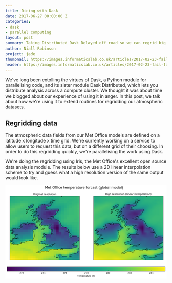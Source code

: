```yaml
---
title: Dicing with Dask
date: 2017-06-27 00:00:00 Z
categories:
- dask
- parallel computing
layout: post
summary: Taking Distributed Dask Delayed off road so we can regrid big data
author: Niall Robinson
project: jade
thumbnail: https://images.informaticslab.co.uk/articles/2017-02-23-fail-fast-with-cloud/static-conn4.gif
header: https://images.informaticslab.co.uk/articles/2017-02-23-fail-fast-with-cloud/dna.jpg
---
```


We've long been extolling the virtues of Dask, a Python module for parallelising code, and its sister module Dask Distributed, which lets you distribute analysis across a compute cluster. We thought it was about time we blogged about our experience of using it in anger. In this post, we talk about how we're using it to extend routines for regridding our atmospheric datasets.

## Regridding data
The atmospheric data fields from our Met Office models are defined on a latitude x longitude x time grid. We're currently working on a service to allow users to request this data, but on a different grid of their choosing. In order to do this regridding quickly, we're parallelising the work using Dask.

We're doing the regridding using Iris, the Met Office's excellent open source data analysis module. The results below use a 2D linear interpolation scheme to try and guess what a high resolution version of the same output would look like.

![Low resolution](./cfresolutions.png)